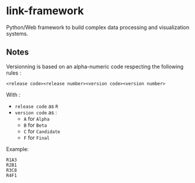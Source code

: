 # link-framework

Python/Web framework to build complex data processing and visualization systems.

## Notes

Versionning is based on an alpha-numeric code respecting the following rules :

```
<release code><release number><version code><version number>
```

With :

 * ``release code`` as ``R``
 * ``version code`` as :
   * ``A`` for ``Alpha``
   * ``B`` for ``Beta``
   * ``C`` for ``Candidate``
   * ``F`` for ``Final``

Example:

```
R1A3
R2B1
R3C8
R4F1
```
